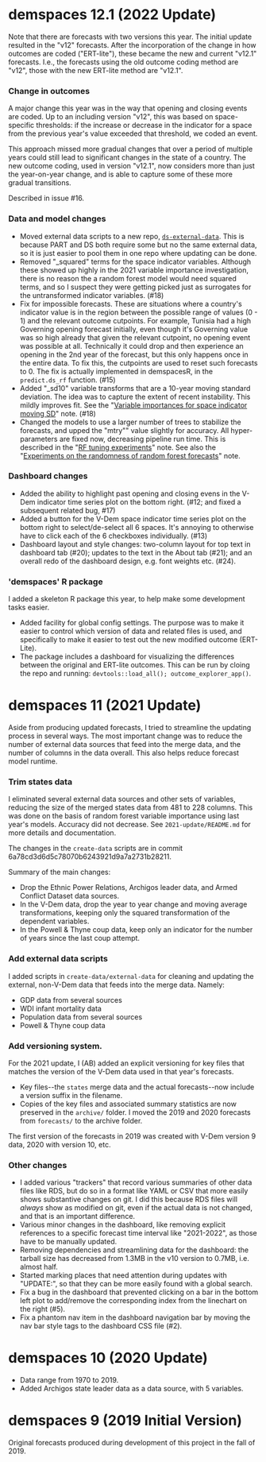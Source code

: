 demspaces 12.1 (2022 Update)
==========================

Note that there are forecasts with two versions this year. The initial update resulted in the "v12" forecasts. After the incorporation of the change in how outcomes are coded ("ERT-lite"), these became the new and current "v12.1" forecasts. I.e., the forecasts using the old outcome coding method are "v12", those with the new ERT-lite method are "v12.1".

### Change in outcomes

A major change this year was in the way that opening and closing events are coded. Up to an including version "v12", this was based on space-specific thresholds: if the increase or decrease in the indicator for a space from the previous year's value exceeded that threshold, we coded an event. 

This approach missed more gradual changes that over a period of multiple years could still lead to significant changes in the state of a country. The new outcome coding, used in version "v12.1", now considers more than just the year-on-year change, and is able to capture some of these more gradual transitions. 

Described in issue #16.

### Data and model changes

- Moved external data scripts to a new repo, [`ds-external-data`](https://github.com/andybega/ds-external-data). This is because PART and DS both require some but no the same external data, so it is just easier to pool them in one repo where updating can be done. 
- Removed "_squared" terms for the space indicator variables. Although these showed up highly in the 2021 variable importance investigation, there is no reason the a random forest model would need squared terms, and so I suspect they were getting picked just as surrogates for the untransformed indicator variables. (#18)
- Fix for impossible forecasts. These are situations where a country's indicator value is in the region between the possible range of values (0 - 1) and the relevant outcome cutpoints. For example, Tunisia had a high Governing opening forecast initially, even though it's Governing value was so high already that given the relevant cutpoint, no opening event was possible at all. Technically it could drop and then experience an opening in the 2nd year of the forecast, but this only happens once in the entire data. To fix this, the cutpoints are used to reset such forecasts to 0. The fix is actually implemented in demspacesR, in the `predict.ds_rf` function. (#15)
- Added "_sd10" variable transforms that are a 10-year moving standard deviation. The idea was to capture the extent of recent instability. This mildly improves fit. See the "[Variable importances for space indicator moving SD](https://github.com/vdeminstitute/demspaces/blob/main/2022-update/vi-sdvars.md)" note. (#18)
- Changed the models to use a larger number of trees to stabilize the forecasts, and upped the "mtry"" value slightly for accuracy. All hyper-parameters are fixed now, decreasing pipeline run time. This is described in the "[RF tuning experiments](https://github.com/vdeminstitute/demspaces/blob/main/2022-update/tuning-experiments.md)" note. See also the "[Experiments on the randomness of random forest forecasts](https://github.com/vdeminstitute/demspaces/blob/main/2022-update/rf-stability.md)" note.

### Dashboard changes

- Added the ability to highlight past opening and closing evens in the V-Dem indicator time series plot on the bottom right. (#12; and fixed a subsequent related bug, #17)
- Added a button for the V-Dem space indicator time series plot on the bottom right to select/de-select all 6 spaces. It's annoying to otherwise have to click each of the 6 checkboxes individually. (#13)
- Dashboard layout and style changes: two-column layout for top text in dashboard tab (#20); updates to the text in the About tab (#21); and an overall redo of the dashboard design, e.g. font weights etc. (#24). 

### 'demspaces' R package

I added a skeleton R package this year, to help make some development tasks easier.

- Added facility for global config settings. The purpose was to make it easier to control which version of data and related files is used, and specifically to make it easier to test out the new modified outcome (ERT-Lite).
- The package includes a dashboard for visualizing the differences between the original and ERT-lite outcomes. This can be run by cloing the repo and running: `devtools::load_all(); outcome_explorer_app()`.


demspaces 11 (2021 Update)
==========================

Aside from producing updated forecasts, I tried to streamline the updating process in several ways. The most important change was to reduce the number of external data sources that feed into the merge data, and the number of columns in the data overall. This also helps reduce forecast model runtime. 

### Trim states data

I eliminated several external data sources and other sets of variables, reducing the size of the merged states data from 481 to 228 columns. This was done on the basis of random forest variable importance using last year's models. Accuracy did not decrease. See `2021-update/README.md` for more details and documentation. 

The changes in the `create-data` scripts are in commit 6a78cd3d6d5c78070b6243921d9a7a2731b28211. 

Summary of the main changes:

- Drop the Ethnic Power Relations, Archigos leader data, and Armed Conflict Dataset data sources. 
- In the V-Dem data, drop the year to year change and moving average transformations, keeping only the squared transformation of the dependent variables.
- In the Powell & Thyne coup data, keep only an indicator for the number of years since the last coup attempt. 

### Add external data scripts

I added scripts in `create-data/external-data` for cleaning and updating the external, non-V-Dem data that feeds into the merge data. Namely:

- GDP data from several sources
- WDI infant mortality data
- Population data from several sources
- Powell & Thyne coup data

### Add versioning system. 

For the 2021 update, I (AB) added an explicit versioning for key files that matches the version of the V-Dem data used in that year's forecasts. 

- Key files--the `states` merge data and the actual forecasts--now include a version suffix in the filename. 
- Copies of the key files and associated summary statistics are now preserved in the `archive/` folder. I moved the 2019 and 2020 forecasts from `forecasts/` to the archive folder. 

The first version of the forecasts in 2019 was created with V-Dem version 9 data, 2020 with version 10, etc. 

### Other changes

- I added various "trackers" that record various summaries of other data files like RDS, but do so in a format like YAML or CSV that more easily shows substantive changes on git. I did this because RDS files will _always_ show as modified on git, even if the actual data is not changed, and that is an important difference. 
- Various minor changes in the dashboard, like removing explicit references to a specific forecast time interval like "2021-2022", as those have to be manually updated. 
- Removing dependencies and streamlining data for the dashboard: the tarball size has decreased from 1.3MB in the v10 version to 0.7MB, i.e. almost half. 
- Started marking places that need attention during updates with "UPDATE:", so that they can be more easily found with a global search. 
- Fix a bug in the dashboard that prevented clicking on a bar in the bottom left plot to add/remove the corresponding index from the linechart on the right (#5). 
- Fix a phantom nav item in the dashboard navigation bar by moving the nav bar style tags to the dashboard CSS file (#2).

demspaces 10 (2020 Update)
==========================

- Data range from 1970 to 2019.
- Added Archigos state leader data as a data source, with 5 variables.

demspaces 9 (2019 Initial Version)
==================================

Original forecasts produced during development of this project in the fall of 2019. 
